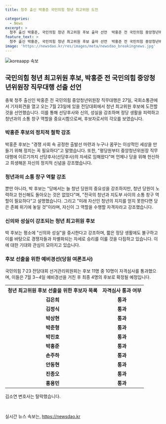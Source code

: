 ```yaml
---
title: 청주 출신 박홍준 국민의힘 청년 최고위원 도전

categories:
  - News
excerpt: >
  청주 출신 박홍준, 국민의힘 청년 최고위원 후보 출마 선언  박홍준 전 국민의힘 중앙청년위원장이 청년 최고위원 후보로 도전 선언. 선당후사로 정당 생활 피력, 청년과 소통 창구 역할 강조라며 당안 청년 지원 강화 약속. 경쟁 타 개 후보들과의 차별화로 승부 의사 강조. 후보 11명 중 자격심사 통과해 7월 3∼4일 예비경선 실시된다.
feature_text: >
  청주 출신 박홍준, 국민의힘 청년 최고위원 후보 출마 선언  박홍준 전 국민의힘 중앙청년위원장이 청년 최고위원 후보로 도전 선언. 선당후사로 정당 생활 피력, 청년과 소통 창구 역할 강조라며 당안 청년 지원 강화 약속. 경쟁 타 개 후보들과의 차별화로 승부 의사 강조. 후보 11명 중 자격심사 통과해 7월 3∼4일 예비경선 실시된다.
image: 'https://newsdao.kr/res/images/meta/newsdao_breakingnews.jpg'
---
```


<p><img src="https://newsdao.kr/res/images/meta/newsdao_breakingnews.jpg" alt="koreaapp 속보" /></p>

<h2 data-ke-size="size26">국민의힘 청년 최고위원 후보, 박홍준 전 국민의힘 중앙청년위원장 직무대행 선출 선언</h2>

<p data-ke-size="size16">충북 청주 출신인 박홍준 전 국민의힘 중앙청년위원장 직무대행은 27일, 국회소통관에서 기자회견을 열고 오는 7월 23일에 있을 전당대회에서 청년 최고위원 후보에 도전할 것을 선언했습니다. 이를 통해 선당후사와 신의, 성실을 강조하며 정당 생활을 피력하고 청년과의 소통 창구 역할을 중요시함으로써, 후보자로서의 각오를 보였습니다.</p>

<h3 data-ke-size="size24">박홍준 후보의 정치적 철학 강조</h3>

<p data-ke-size="size16">박홍준 후보는 "경쟁 사회 속 공정한 출발선 마련과 누구나 꿈꾸는 이상적인 세상을 만들기 위해 정치는 꼭 필요하다"고 말했습니다. 또한, "평당원부터 중앙청년위원장 직무대행에 이르기까지 선당후사(선당후사)의 자세로 임해왔다"며 언제나 당을 위해 헌신하고 희생해온 자신의 정치적 신념을 강조했습니다.</p>

<h3 data-ke-size="size24">청년과의 소통 창구 역할 강조</h3>

<p data-ke-size="size16">뿐만 아니라, 박 후보는 "당에서는 늘 청년 당원의 중요성을 강조하지만, 청년 당원이 노력하고 헌신해도 돌아오는 것은 없었다"며, "전국의 청년과 지도부 사이의 소통 창구 역할이 필요하다"고 설명했습니다. 그리고 "미래 자산인 청년의 지지를 얻지 못한다면 당은 존폐 위기에 놓일 것"이라며, 자신이 그 역할을 수행할 자격자라고 강조했습니다.</p>

<h3 data-ke-size="size24">신의와 성실이 강조되는 청년 최고위원 후보</h3>

<p data-ke-size="size16">박 후보는 평소에 "신의와 성실"을 중시한다고 강조하며, 짧은 정당 생활에도 불구하고 이를 바탕으로 경쟁자들과 차별화되는 자세로 승리를 이룰 것을 다짐하고 있습니다. 이에 대한 기대와 관심이 모아지고 있습니다.</p>

<h3 data-ke-size="size24">후보 선출을 위한 예비경선(당원 여론조사)</h3>

<p data-ke-size="size16">국민의힘 7·23 전당대회 선거관리위원회는 후보 11명 중 10명이 자격심사를 통과했으며, 이들은 7월 3∼4일 예비경선을 거친 후 최종 4명의 후보로 확정될 예정입니다.</p>

<table>
    <tr>
        <th>청년 최고위원 후보 선출을 위한 후보자 목록</th>
        <th>자격심사 통과 여부</th>
    </tr>
    <tr>
        <td style="text-align: center; height: 17px;"><b>김은희</b></td>
        <td style="text-align: center; height: 17px;"><b>통과</b></td>
    </tr>
    <tr>
        <td style="text-align: center; height: 17px;"><b>김정식</b></td>
        <td style="text-align: center; height: 17px;"><b>통과</b></td>
    </tr>
    <tr>
        <td style="text-align: center; height: 17px;"><b>박상현</b></td>
        <td style="text-align: center; height: 17px;"><b>통과</b></td>
    </tr>
    <tr>
        <td style="text-align: center; height: 17px;"><b>박준형</b></td>
        <td style="text-align: center; height: 17px;"><b>통과</b></td>
    </tr>
    <tr>
        <td style="text-align: center; height: 17px;"><b>박진호</b></td>
        <td style="text-align: center; height: 17px;"><b>통과</b></td>
    </tr>
    <tr>
        <td style="text-align: center; height: 17px;"><b>박홍준</b></td>
        <td style="text-align: center; height: 17px;"><b>통과</b></td>
    </tr>
    <tr>
        <td style="text-align: center; height: 17px;"><b>손주하</b></td>
        <td style="text-align: center; height: 17px;"><b>통과</b></td>
    </tr>
    <tr>
        <td style="text-align: center; height: 17px;"><b>안동현</b></td>
        <td style="text-align: center; height: 17px;"><b>통과</b></td>
    </tr>
    <tr>
        <td style="text-align: center; height: 17px;"><b>진종오</b></td>
        <td style="text-align: center; height: 17px;"><b>통과</b></td>
    </tr>
    <tr>
        <td style="text-align: center; height: 17px;"><b>홍용민</b></td>
        <td style="text-align: center; height: 17px;"><b>통과</b></td>
    </tr>
</table>

<p data-ke-size="size16">김소연 변호사는 탈락했습니다.</p>

<p data-ke-size="size16">&nbsp;</p>
실시간 뉴스 속보는, <a href="https://newsdao.kr" rel="dofollow">https://newsdao.kr</a>



